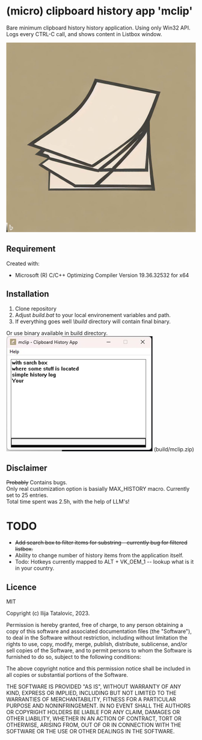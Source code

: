 # (micro) clipboard history app **'mclip'**
Bare minimum clipboard history history application. Using only Win32 API.  
Logs every CTRL-C call, and shows content in Listbox window.  

![mclip](resources/mclip_icon.jpg)

## Requirement
Created with:  
 - Microsoft (R) C/C++ Optimizing Compiler Version 19.36.32532 for x64

## Installation
1. Clone repository
2. Adjust *build.bat* to your local environement variables and path. 
4. If everything goes well *\build* directory will contain final binary.  

Or use binary available in build directory.  
![mclip_app](resources/mclip_app.jpg)
(build/mclip.zip)


## Disclaimer
~~Probably~~ Contains bugs.   
Only real customization option is basially MAX_HISTORY macro. Currently set to 25 entries.  
Total time spent was 2.5h, with the help of LLM's! 

# TODO 
- ~~Add search box to filter items for substring - currently bug for filtered listbox.~~
- Ability to change number of history items from the application itself.
- Todo: Hotkeys currently mapped to ALT + VK_OEM_1 -- lookup what is it in your country.

## Licence
MIT 

Copyright (c) Ilija Tatalovic, 2023.

Permission is hereby granted, free of charge, to any person obtaining a copy
of this software and associated documentation files (the "Software"), to deal
in the Software without restriction, including without limitation the rights
to use, copy, modify, merge, publish, distribute, sublicense, and/or sell
copies of the Software, and to permit persons to whom the Software is
furnished to do so, subject to the following conditions:

The above copyright notice and this permission notice shall be included in all
copies or substantial portions of the Software.

THE SOFTWARE IS PROVIDED "AS IS", WITHOUT WARRANTY OF ANY KIND, EXPRESS OR
IMPLIED, INCLUDING BUT NOT LIMITED TO THE WARRANTIES OF MERCHANTABILITY,
FITNESS FOR A PARTICULAR PURPOSE AND NONINFRINGEMENT. IN NO EVENT SHALL THE
AUTHORS OR COPYRIGHT HOLDERS BE LIABLE FOR ANY CLAIM, DAMAGES OR OTHER
LIABILITY, WHETHER IN AN ACTION OF CONTRACT, TORT OR OTHERWISE, ARISING FROM,
OUT OF OR IN CONNECTION WITH THE SOFTWARE OR THE USE OR OTHER DEALINGS IN THE
SOFTWARE.

